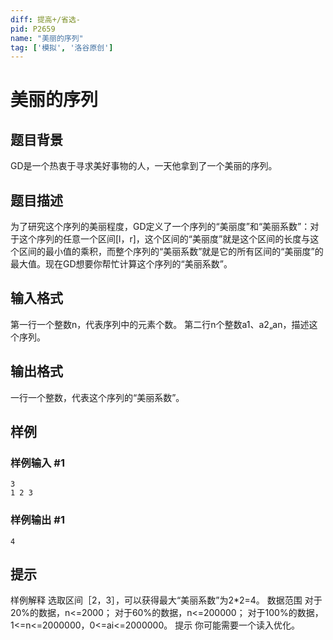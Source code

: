 ```yaml
---
diff: 提高+/省选-
pid: P2659
name: "美丽的序列"
tag: ['模拟', '洛谷原创']
---
```

# 美丽的序列
## 题目背景

GD是一个热衷于寻求美好事物的人，一天他拿到了一个美丽的序列。

## 题目描述

为了研究这个序列的美丽程度，GD定义了一个序列的“美丽度”和“美丽系数”：对于这个序列的任意一个区间[l，r]，这个区间的“美丽度”就是这个区间的长度与这个区间的最小值的乘积，而整个序列的“美丽系数”就是它的所有区间的“美丽度”的最大值。现在GD想要你帮忙计算这个序列的“美丽系数”。

## 输入格式

第一行一个整数n，代表序列中的元素个数。 第二行n个整数a1、a2„an，描述这个序列。

## 输出格式

一行一个整数，代表这个序列的“美丽系数”。

## 样例

### 样例输入 #1
```
3 
1 2 3
```
### 样例输出 #1
```
4
```
## 提示

样例解释 选取区间［2，3］，可以获得最大“美丽系数”为2\*2=4。 数据范围 对于20%的数据，n<=2000； 对于60%的数据，n<=200000； 对于100%的数据，1<=n<=2000000，0<=ai<=2000000。 提示 你可能需要一个读入优化。

